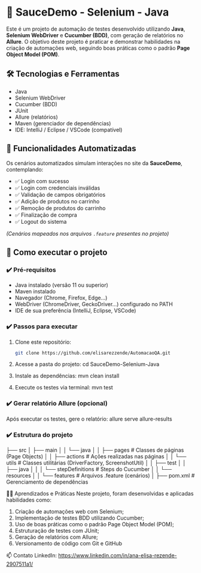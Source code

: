 # 🚀 SauceDemo - Selenium - Java

Este é um projeto de automação de testes desenvolvido utilizando **Java**, **Selenium WebDriver** e **Cucumber (BDD)**, 
com geração de relatórios no **Allure**. O objetivo deste projeto é praticar e demonstrar habilidades na criação de 
automações web, seguindo boas práticas como o padrão **Page Object Model (POM)**.

## 🛠️ Tecnologias e Ferramentas

- Java
- Selenium WebDriver
- Cucumber (BDD)
- JUnit
- Allure (relatórios)
- Maven (gerenciador de dependências)
- IDE: IntelliJ / Eclipse / VSCode (compatível)

## 🔧 Funcionalidades Automatizadas

Os cenários automatizados simulam interações no site da **SauceDemo**, contemplando:

- ✅ Login com sucesso
- ✅ Login com credenciais inválidas
- ✅ Validação de campos obrigatórios
- ✅ Adição de produtos no carrinho
- ✅ Remoção de produtos do carrinho
- ✅ Finalização de compra
- ✅ Logout do sistema

*(Cenários mapeados nos arquivos `.feature` presentes no projeto)*

## 🚀 Como executar o projeto

### ✔️ Pré-requisitos

- Java instalado (versão 11 ou superior)
- Maven instalado
- Navegador (Chrome, Firefox, Edge...)
- WebDriver (ChromeDriver, GeckoDriver...) configurado no PATH
- IDE de sua preferência (IntelliJ, Eclipse, VSCode)

### ✔️ Passos para executar

1. Clone este repositório:
   ```bash
   git clone https://github.com/elisarezzende/AutomacaoQA.git
   
2. Acesse a pasta do projeto:
   cd SauceDemo-Selenium-Java

3. Instale as dependências:
  mvn clean install

4. Execute os testes via terminal:
   mvn test


### ✔️ Gerar relatório Allure (opcional)

Após executar os testes, gere o relatório:
  allure serve allure-results

### ✔️ Estrutura do projeto

├── src
│   ├── main
│   │   └── java
│   │       ├── pages          # Classes de páginas (Page Objects)
│   │       ├── actions        # Ações realizadas nas páginas
│   │       └── utils          # Classes utilitárias (DriverFactory, ScreenshotUtil)
│
│   ├── test
│   │   ├── java
│   │   │   └── stepDefinitions # Steps do Cucumber
│   │   └── resources
│   │       └── features        # Arquivos .feature (cenários)
│
├── pom.xml                     # Gerenciamento de dependências


👩‍💻 Aprendizados e Práticas
Neste projeto, foram desenvolvidas e aplicadas habilidades como:
  1. Criação de automações web com Selenium;
  2. Implementação de testes BDD utilizando Cucumber;
  3. Uso de boas práticas como o padrão Page Object Model (POM);
  4. Estruturação de testes com JUnit;
  5. Geração de relatórios com Allure;
  6. Versionamento de código com Git e GitHub


📫 Contato
LinkedIn: https://www.linkedin.com/in/ana-elisa-rezende-2907511a1/
